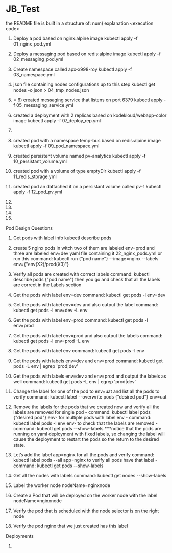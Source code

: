 # JB_Test
the README file is built in a structure of:
num) explanation
\<execution code\>


1) Deploy a pod based on nginx:alpine image
kubectl apply -f 01_nginx_pod.yml

2) Deploy a messaging pod based on redis:alpine image
kubectl apply -f 02_messaging_pod.yml

3) Create namespace called apx-x998-roy
kubectl apply -f 03_namespace.yml

4) json file containing nodes configurations up to this step
kubectl get nodes -o json > 04_tmp_nodes.json

5) = 6) created messaging service that listens on port 6379
kubectl apply -f 05_messaging_service.yml

7) created a deployment with 2 replicas based on kodekloud/webapp-color image
kubectl apply -f 07_deploy_rep.yml

8) 

9) created pod with a namespace temp-bus based on redis:alpine image
kubectl apply -f 09_pod_namespace.yml

10) created persistent volume named pv-analytics
kubectl apply -f 10_persistant_volume.yml

11) created pod with a volume of type emptyDir
kubectl apply -f 11_redis_storage.yml

12) created pod an dattached it on a persistant volume called pv-1
kubectl apply -f 12_pod_pv.yml

13) 

14) 

15) 

16) 

Pod Design Questions

1) Get pods with label info
kubectl describe pods

2) create 5 nginx pods in witch two of them are labeled env=prod and three are labeled env=dev
yaml file containing it 22_nginx_pods.yml
or run this command: kubectl run {"pod name"} --image=nginx --labels env={"env(X2)/prod(X3)"}

3) Verify all pods are created with correct labels
command: kubectl describe pods {"pod name"}
then you go and check that all the labels are correct in the Labels section

4) Get the pods with label env=dev
command: kubectl get pods -l env=dev

5) Get the pods with label env=dev and also output the label
command: kubectl get pods -l env=dev -L env

6) Get the pods with label env=prod
command: kubectl get pods -l env=prod

7) Get the pods with label env=prod and also output the labels
command: kubectl get pods -l env=prod -L env

8) Get the pods with label env
command: kubectl get pods -l env

9) Get the pods with labels env=dev and env=prod
command: kubectl get pods -L env | egrep 'prod|dev'

10) Get the pods with labels env=dev and env=prod and output the labels as well
command: kubectl get pods -L env | egrep 'prod|dev'

11) Change the label for one of the pod to env=uat and list all the pods to verify
command: kubectl label --overwrite pods {"desired pod"} env=uat

12) Remove the labels for the pods that we created now and verify all the labels are removed
for single pod - command: kubectl label pods {"desired pod"} env-
for multiple pods with label env - command: kubectl label pods -l env env-
to check that the labels are removed - command: kubectl get pods --show-labels
***notice that the pods are running on yaml deployment with fixed labels, so changing the label will cause the deployment to restart the pods so the return to the desired state.

13) Let’s add the label app=nginx for all the pods and verify 
command: kubectl label pods --all app=nginx
to verify all pods have that label - command: kubectl get pods --show-labels

14) Get all the nodes with labels
command: kubectl get nodes --show-labels

15) Label the worker node nodeName=nginxnode

16) Create a Pod that will be deployed on the worker node with the label nodeName=nginxnode

17) Verify the pod that is scheduled with the node selector is on the right node

18) Verify the pod nginx that we just created has this label



Deployments

1)






